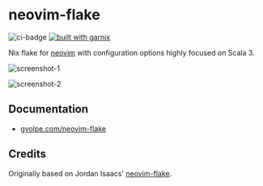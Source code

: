 # neovim-flake

![ci-badge](https://img.shields.io/static/v1?label=Built%20with&message=Garnix&color=blue&style=flat&logo=nixos&link=https://garnix.io&labelColor=111212)
[![built with garnix](https://img.shields.io/endpoint?url=https%3A%2F%2Fgarnix.io%2Fapi%2Fbadges%2Fgvolpe%2Fneovim-flake%3Fbranch%3Dmain)](https://garnix.io)

Nix flake for [neovim](https://neovim.io/) with configuration options highly focused on Scala 3.

![screenshot-1](./docs/screenshot-1.png)

![screenshot-2](./docs/screenshot-2.png)

## Documentation

- [gvolpe.com/neovim-flake](https://gvolpe.com/neovim-flake)

## Credits

Originally based on Jordan Isaacs' [neovim-flake](https://github.com/jordanisaacs/neovim-flake).
